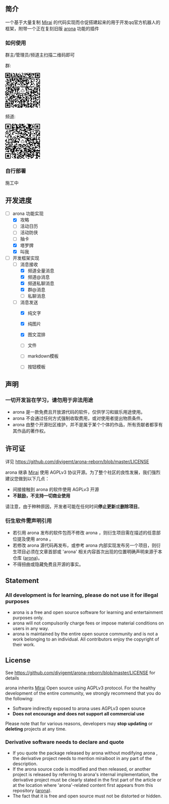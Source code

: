 ## 简介

一个基于大量复制 [Mirai](https://github.com/mamoe/mirai) 的代码实现而仓促搭建起来的用于开发qq官方机器人的框架，附带一个正在复刻旧版 [arona](https://github.com/diyigemt/arona) 功能的插件

### 如何使用

群主/管理员/频道主扫描二维码即可

群:

![group](.\arona-doc\docs\public\image\group.png)

频道:

![guild](.\arona-doc\docs\public\image\guild.png)

### 自行部署

施工中

## 开发进度

- [ ] arona 功能实现
	- [x] 攻略
	- [ ] 活动日历
	- [ ] 活动防侠
	- [ ] 抽卡
	- [x] 塔罗牌
	- [x] 叫我
- [ ] 开发框架实现
	- [ ] 消息接收
		- [x] 频道全量消息
		- [x] 频道@消息
		- [x] 频道私聊消息
		- [x] 群@消息
		- [ ] 私聊消息
	- [ ] 消息发送
		- [x] 纯文字
		- [x] 纯图片
		- [x] 图文混排
		- [ ] 文件
		- [ ] markdown模板
		- [ ] 按钮模板


## 声明

<h3>一切开发旨在学习，请勿用于非法用途</h3>

- arona 是一款免费且开放源代码的软件，仅供学习和娱乐用途使用。
- arona 不会通过任何方式强制收取费用，或对使用者提出物质条件。
- arona 由整个开源社区维护，并不是属于某个个体的作品，所有贡献者都享有其作品的著作权。

## 许可证

详见 https://github.com/diyigemt/arona-reborn/blob/master/LICENSE

arona 继承 [Mirai](https://github.com/mamoe/mirai) 使用 AGPLv3 协议开源。为了整个社区的良性发展，我们强烈建议您做到以下几点：

- 间接接触到 arona 的软件使用 AGPLv3 开源
- **不鼓励，不支持一切商业使用**

请注意，由于种种原因，开发者可能在任何时间**停止更新**或**删除项目**。

### 衍生软件需声明引用

- 若引用 arona 发布的软件包而不修改 arona ，则衍生项目需在描述的任意部位提及使用 arona 。
- 若修改 arona 源代码再发布，或参考 arona 内部实现发布另一个项目，则衍生项目必须在文章首部或 'arona' 相关内容首次出现的位置明确声明来源于本仓库 ([arona](https://github.com/diyigemt/arona-reborn))。
- 不得扭曲或隐藏免费且开源的事实。

## Statement

<h3>All development is for learning, please do not use it for illegal purposes</h3>

- arona is a free and open source software for learning and entertainment purposes only.
- arona will not compulsorily charge fees or impose material conditions on users in any way.
- arona is maintained by the entire open source community and is not a work belonging to an individual. All contributors enjoy the copyright of their work.

## License

See https://github.com/diyigemt/arona-reborn/blob/master/LICENSE for details

arona inherits [Mirai](https://github.com/mamoe/mirai) Open source using AGPLv3 protocol. For the healthy development of the entire community, we strongly recommend that you do the following:

- Software indirectly exposed to arona uses AGPLv3 open source
- **Does not encourage and does not support all commercial use**

Please note that for various reasons, developers may **stop updating** or **deleting** projects at any time.

### Derivative software needs to declare and quote

- If you quote the package released by arona without modifying arona , the derivative project needs to mention miraiboot in any part of the description.
- If the arona source code is modified and then released, or another project is released by referring to arona's internal implementation, the derivative project must be clearly stated in the first part of the article or at the location where 'arona'-related content first appears from this repository ([arona](https://github.com/diyigemt/arona-reborn)).
- The fact that it is free and open source must not be distorted or hidden.